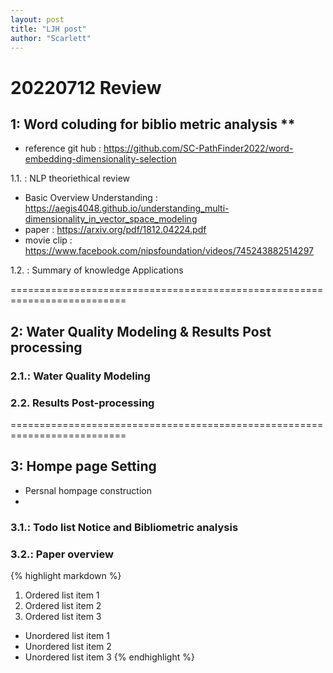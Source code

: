```yaml
---
layout: post
title: "LJH post"
author: "Scarlett"
---
```


20220712 Review  
==========================================================================
## 1: Word coluding for biblio metric analysis **
  - reference git hub : https://github.com/SC-PathFinder2022/word-embedding-dimensionality-selection

1.1. : NLP theoriethical review 
  - Basic Overview Understanding : https://aegis4048.github.io/understanding_multi-dimensionality_in_vector_space_modeling
  - paper : https://arxiv.org/pdf/1812.04224.pdf
  - movie clip : https://www.facebook.com/nipsfoundation/videos/745243882514297

1.2. : Summary of knowledge Applications             

==========================================================================

## 2: Water Quality Modeling & Results Post processing 

### 2.1.: Water Quality Modeling

### 2.2. Results Post-processing 

==========================================================================

## 3: Hompe page Setting 
  - Persnal hompage construction 
  - 
### 3.1.: Todo list Notice and Bibliometric analysis 

### 3.2.: Paper overview  

{% highlight markdown %}
1. Ordered list item 1
2. Ordered list item 2
3. Ordered list item 3

* Unordered list item 1
* Unordered list item 2
* Unordered list item 3
{% endhighlight %}

